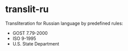 # translit-ru
Transliteration for Russian language by predefined rules:
 * GOST 7.79-2000
 * ISO 9-1995
 * U.S. State Department
 